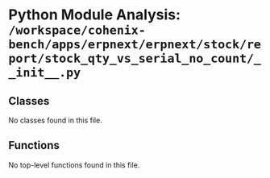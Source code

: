 # Python Module Analysis: `/workspace/cohenix-bench/apps/erpnext/erpnext/stock/report/stock_qty_vs_serial_no_count/__init__.py`

## Classes

No classes found in this file.


## Functions

No top-level functions found in this file.
